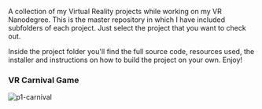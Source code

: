 A collection of my Virtual Reality projects while working on my VR Nanodegree. This is the master repository in which I have included subfolders of each project. Just select the project that you want to check out.

Inside the project folder you'll find the full source code, resources used, the installer and instructions on how to build the project on your own. Enjoy!

### VR Carnival Game
![p1-carnival](https://user-images.githubusercontent.com/5642644/31479377-c33755c4-aee4-11e7-97b3-4a083bd3b4cf.PNG)

